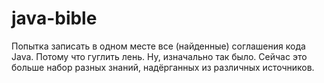 # java-bible
Попытка записать в одном месте все (найденные) соглашения кода Java. Потому что гуглить лень. Ну, изначально так было.
Сейчас это больше набор разных знаний, надёрганных из различных источников.
